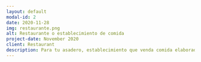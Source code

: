 ```yaml
---
layout: default
modal-id: 2
date: 2020-11-28
img: restaurante.png
alt: Restaurante o establecimiento de comida
project-date: November 2020
client: Restaurant
description: Para tu asadero, establecimiento que venda comida elaborada, bar, cafetería o restaurante, una forma alternativa de vender tus productos y darte a conocer en el barrio, encontrando demanda para los elaborados que puedan quedar a lo largo del día y pudiendo organizar mejor las compras y producción gracias a la inteligencia artificial de Paratú.
---
```

